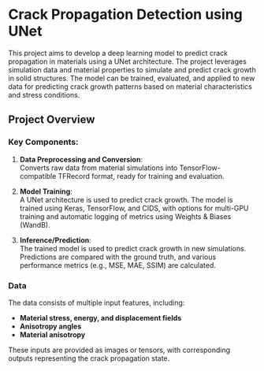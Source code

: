 # Crack Propagation Detection using UNet

This project aims to develop a deep learning model to predict crack propagation in materials using a UNet architecture. The project leverages simulation data and material properties to simulate and predict crack growth in solid structures. The model can be trained, evaluated, and applied to new data for predicting crack growth patterns based on material characteristics and stress conditions.

## Project Overview

### Key Components:
1. **Data Preprocessing and Conversion**:  
   Converts raw data from material simulations into TensorFlow-compatible TFRecord format, ready for training and evaluation.
   
2. **Model Training**:  
   A UNet architecture is used to predict crack growth. The model is trained using Keras, TensorFlow, and CIDS, with options for multi-GPU training and automatic logging of metrics using Weights & Biases (WandB).
   
3. **Inference/Prediction**:  
   The trained model is used to predict crack growth in new simulations. Predictions are compared with the ground truth, and various performance metrics (e.g., MSE, MAE, SSIM) are calculated.

### Data
The data consists of multiple input features, including:
- **Material stress, energy, and displacement fields**
- **Anisotropy angles**
- **Material anisotropy**

These inputs are provided as images or tensors, with corresponding outputs representing the crack propagation state.
